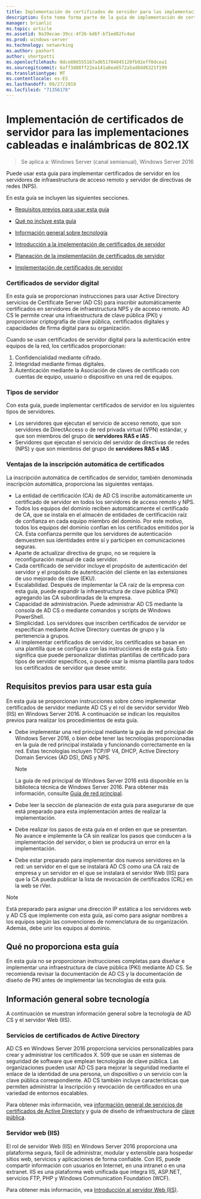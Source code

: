 ```yaml
---
title: Implementación de certificados de servidor para las implementaciones cableadas e inalámbricas de 802.1X
description: Este tema forma parte de la guía de implementación de certificados de servidor para las implementaciones cableadas e inalámbricas de 802.1 X
manager: brianlic
ms.topic: article
ms.assetid: 0a39ecae-39cc-4f26-bd6f-b71ed02fc4ad
ms.prod: windows-server
ms.technology: networking
ms.author: pashort
author: shortpatti
ms.openlocfilehash: 0dce886555167ad651704045120fb92eff0dcea1
ms.sourcegitcommit: 6aff3d88ff22ea141a6ea6572a5ad8dd6321f199
ms.translationtype: MT
ms.contentlocale: es-ES
ms.lasthandoff: 09/27/2019
ms.locfileid: "71356178"
---
```

# <a name="deploy-server-certificates-for-8021x-wired-and-wireless-deployments"></a>Implementación de certificados de servidor para las implementaciones cableadas e inalámbricas de 802.1X

>Se aplica a: Windows Server (canal semianual), Windows Server 2016

Puede usar esta guía para implementar certificados de servidor en los servidores de infraestructura de acceso remoto y servidor de directivas de redes (NPS).   

En esta guía se incluyen las siguientes secciones.  

-   [Requisitos previos para usar esta guía](#bkmk_pre)  

-   [Qué no incluye esta guía](#bkmk_not)  

-   [Información general sobre tecnología](#bkmk_tech)  

-   [Introducción a la implementación de certificados de servidor](Server-Certificate-Deployment-Overview.md)  

-   [Planeación de la implementación de certificados de servidor](Server-Certificate-Deployment-Planning.md)  

-   [Implementación de certificados de servidor](Server-Certificate-Deployment.md)  

### <a name="digital-server-certificates"></a>**Certificados de servidor digital**  
En esta guía se proporcionan instrucciones para usar Active Directory servicios de Certificate Server (AD CS) para inscribir automáticamente certificados en servidores de infraestructura NPS y de acceso remoto. AD CS le permite crear una infraestructura de clave pública (PKI) y proporcionar criptografía de clave pública, certificados digitales y capacidades de firma digital para su organización.  

Cuando se usan certificados de servidor digital para la autenticación entre equipos de la red, los certificados proporcionan:   

1. Confidencialidad mediante cifrado.  
2. Integridad mediante firmas digitales.  
3. Autenticación mediante la Asociación de claves de certificado con cuentas de equipo, usuario o dispositivo en una red de equipos.  

### <a name="server-types"></a>**Tipos de servidor**  
Con esta guía, puede implementar certificados de servidor en los siguientes tipos de servidores.  
- Los servidores que ejecutan el servicio de acceso remoto, que son servidores de DirectAccess o de red privada virtual (VPN) estándar, y que son miembros del grupo de **servidores RAS e IAS** .  
- Servidores que ejecutan el servicio del servidor de directivas de redes (NPS) y que son miembros del grupo de **servidores RAS e IAS** .  

### <a name="advantages-of-certificate-autoenrollment"></a>**Ventajas de la inscripción automática de certificados**  
La inscripción automática de certificados de servidor, también denominada inscripción automática, proporciona las siguientes ventajas.  

- La entidad de certificación (CA) de AD CS inscribe automáticamente un certificado de servidor en todos los servidores de acceso remoto y NPS.  
- Todos los equipos del dominio reciben automáticamente el certificado de CA, que se instala en el almacén de entidades de certificación raíz de confianza en cada equipo miembro del dominio. Por este motivo, todos los equipos del dominio confían en los certificados emitidos por la CA. Esta confianza permite que los servidores de autenticación demuestren sus identidades entre sí y participen en comunicaciones seguras.  
- Aparte de actualizar directiva de grupo, no se requiere la reconfiguración manual de cada servidor.  
- Cada certificado de servidor incluye el propósito de autenticación del servidor y el propósito de autenticación del cliente en las extensiones de uso mejorado de clave (EKU).  
- Escalabilidad. Después de implementar la CA raíz de la empresa con esta guía, puede expandir la infraestructura de clave pública (PKI) agregando las CA subordinadas de la empresa.  
- Capacidad de administración. Puede administrar AD CS mediante la consola de AD CS o mediante comandos y scripts de Windows PowerShell.  
- Simplicidad. Los servidores que inscriben certificados de servidor se especifican mediante Active Directory cuentas de grupo y la pertenencia a grupos.   
- Al implementar certificados de servidor, los certificados se basan en una plantilla que se configura con las instrucciones de esta guía. Esto significa que puede personalizar distintas plantillas de certificado para tipos de servidor específicos, o puede usar la misma plantilla para todos los certificados de servidor que desee emitir.  

## <a name="bkmk_pre"></a>Requisitos previos para usar esta guía  

En esta guía se proporcionan instrucciones sobre cómo implementar certificados de servidor mediante AD CS y el rol de servidor servidor Web (IIS) en Windows Server 2016. A continuación se indican los requisitos previos para realizar los procedimientos de esta guía.  

- Debe implementar una red principal mediante la guía de red principal de Windows Server 2016, o bien debe tener las tecnologías proporcionadas en la guía de red principal instalada y funcionando correctamente en la red. Estas tecnologías incluyen TCP/IP V4, DHCP, Active Directory Domain Services (AD DS), DNS y NPS.  
  >[!NOTE]
  >La guía de red principal de Windows Server 2016 está disponible en la biblioteca técnica de Windows Server 2016. Para obtener más información, consulte [Guía de red principal](../../../core-network-guide/Core-Network-Guide.md).

- Debe leer la sección de planeación de esta guía para asegurarse de que está preparado para esta implementación antes de realizar la implementación.  
- Debe realizar los pasos de esta guía en el orden en que se presentan. No avance e implemente la CA sin realizar los pasos que conducen a la implementación del servidor, o bien se producirá un error en la implementación.  
- Debe estar preparado para implementar dos nuevos servidores en la red: un servidor en el que se instalará AD CS como una CA raíz de empresa y un servidor en el que se instalará el servidor Web (IIS) para que la CA pueda publicar la lista de revocación de certificados (CRL) en la web se rVer.   

>[!NOTE]  
>Está preparado para asignar una dirección IP estática a los servidores web y AD CS que implemente con esta guía, así como para asignar nombres a los equipos según las convenciones de nomenclatura de su organización. Además, debe unir los equipos al dominio.  

## <a name="bkmk_not"></a>Qué no proporciona esta guía  
En esta guía no se proporcionan instrucciones completas para diseñar e implementar una infraestructura de clave pública (PKI) mediante AD CS. Se recomienda revisar la documentación de AD CS y la documentación de diseño de PKI antes de implementar las tecnologías de esta guía.   

## <a name="bkmk_tech"></a>Información general sobre tecnología  
A continuación se muestran información general sobre la tecnología de AD CS y el servidor Web (IIS).  

### <a name="active-directory-certificate-services"></a>Servicios de certificados de Active Directory  
AD CS en Windows Server 2016 proporciona servicios personalizables para crear y administrar los certificados X. 509 que se usan en sistemas de seguridad de software que emplean tecnologías de clave pública. Las organizaciones pueden usar AD CS para mejorar la seguridad mediante el enlace de la identidad de una persona, un dispositivo o un servicio con la clave pública correspondiente. AD CS también incluye características que permiten administrar la inscripción y revocación de certificados en una variedad de entornos escalables.  

Para obtener más información, vea [información general de servicios de certificados de Active Directory](https://technet.microsoft.com/library/hh831740.aspx) y guía de diseño de infraestructura de [clave pública](https://social.technet.microsoft.com/wiki/contents/articles/2901.public-key-infrastructure-design-guidance.aspx).  

### <a name="web-server-iis"></a>Servidor web (IIS)  

El rol de servidor Web (IIS) en Windows Server 2016 proporciona una plataforma segura, fácil de administrar, modular y extensible para hospedar sitios web, servicios y aplicaciones de forma confiable. Con IIS, puede compartir información con usuarios en Internet, en una intranet o en una extranet. IIS es una plataforma web unificada que integra IIS, ASP.NET, servicios FTP, PHP y Windows Communication Foundation (WCF).  

Para obtener más información, vea [Introducción al servidor Web (IIS)](https://technet.microsoft.com/library/hh831725.aspx).  
